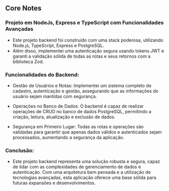 ## Core Notes
### Projeto em NodeJs, Express e TypeScript com Funcionalidades Avançadas

- Este projeto backend foi construído com uma stack poderosa, utilizando Node.js, TypeScript, Express e PostgreSQL.
- Além disso, implementei uma autenticação segura usando tokens JWT e garanti a validação sólida de todas as rotas e seus retornos com a biblioteca Zod.

### Funcionalidades do Backend:

- Gestão de Usuários e Notas: Implementei um sistema completo de cadastro, autenticação e gestão, assegurando que as informações do usuário sejam mantidas com segurança.

- Operações no Banco de Dados: O backend é capaz de realizar operações de CRUD no banco de dados PostgreSQL, permitindo a criação, leitura, atualização e exclusão de dados.

- Segurança em Primeiro Lugar: Todas as rotas e operações são validadas para garantir que apenas dados válidos e autenticados sejam processados, aumentando a segurança da aplicação.

### Conclusão:

- Este projeto backend representa uma solução robusta e segura, capaz de lidar com as complexidades de gerenciamento de dados e autenticação. Com uma arquitetura bem pensada e a utilização de tecnologias avançadas, esta aplicação oferece uma base sólida para futuras expansões e desenvolvimentos.
